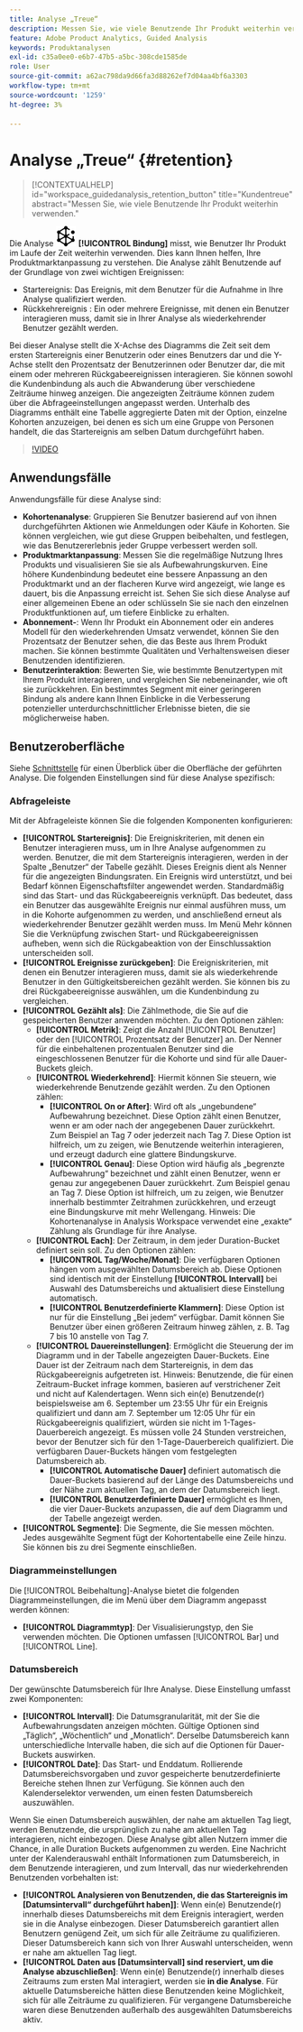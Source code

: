 ```yaml
---
title: Analyse „Treue“
description: Messen Sie, wie viele Benutzende Ihr Produkt weiterhin verwenden.
feature: Adobe Product Analytics, Guided Analysis
keywords: Produktanalysen
exl-id: c35a0ee0-e6b7-47b5-a5bc-308cde1585de
role: User
source-git-commit: a62ac798da9d66fa3d88262ef7d04aa4bf6a3303
workflow-type: tm+mt
source-wordcount: '1259'
ht-degree: 3%

---
```


# Analyse „Treue“ {#retention}

<!-- markdownlint-disable MD034 -->

>[!CONTEXTUALHELP]
>id="workspace_guidedanalysis_retention_button"
>title="Kundentreue"
>abstract="Messen Sie, wie viele Benutzende Ihr Produkt weiterhin verwenden."

<!-- markdownlint-enable MD034 -->

Die Analyse ![Bindung](/help/assets/icons/Retention.svg) **[!UICONTROL Bindung]** misst, wie Benutzer Ihr Produkt im Laufe der Zeit weiterhin verwenden. Dies kann Ihnen helfen, Ihre Produktmarktanpassung zu verstehen. Die Analyse zählt Benutzende auf der Grundlage von zwei wichtigen Ereignissen:

* Startereignis: Das Ereignis, mit dem Benutzer für die Aufnahme in Ihre Analyse qualifiziert werden.
* Rückkehrereignis : Ein oder mehrere Ereignisse, mit denen ein Benutzer interagieren muss, damit sie in Ihrer Analyse als wiederkehrender Benutzer gezählt werden.

Bei dieser Analyse stellt die X-Achse des Diagramms die Zeit seit dem ersten Startereignis einer Benutzerin oder eines Benutzers dar und die Y-Achse stellt den Prozentsatz der Benutzerinnen oder Benutzer dar, die mit einem oder mehreren Rückgabeereignissen interagieren. Sie können sowohl die Kundenbindung als auch die Abwanderung über verschiedene Zeiträume hinweg anzeigen. Die angezeigten Zeiträume können zudem über die Abfrageeinstellungen angepasst werden. Unterhalb des Diagramms enthält eine Tabelle aggregierte Daten mit der Option, einzelne Kohorten anzuzeigen, bei denen es sich um eine Gruppe von Personen handelt, die das Startereignis am selben Datum durchgeführt haben.

>[!VIDEO](https://video.tv.adobe.com/v/3430503/?learn=on)


## Anwendungsfälle

Anwendungsfälle für diese Analyse sind:

* **Kohortenanalyse**: Gruppieren Sie Benutzer basierend auf von ihnen durchgeführten Aktionen wie Anmeldungen oder Käufe in Kohorten. Sie können vergleichen, wie gut diese Gruppen beibehalten, und festlegen, wie das Benutzererlebnis jeder Gruppe verbessert werden soll.
* **Produktmarktanpassung**: Messen Sie die regelmäßige Nutzung Ihres Produkts und visualisieren Sie sie als Aufbewahrungskurven. Eine höhere Kundenbindung bedeutet eine bessere Anpassung an den Produktmarkt und an der flacheren Kurve wird angezeigt, wie lange es dauert, bis die Anpassung erreicht ist. Sehen Sie sich diese Analyse auf einer allgemeinen Ebene an oder schlüsseln Sie sie nach den einzelnen Produktfunktionen auf, um tiefere Einblicke zu erhalten.
* **Abonnement-**: Wenn Ihr Produkt ein Abonnement oder ein anderes Modell für den wiederkehrenden Umsatz verwendet, können Sie den Prozentsatz der Benutzer sehen, die das Beste aus Ihrem Produkt machen. Sie können bestimmte Qualitäten und Verhaltensweisen dieser Benutzenden identifizieren.
* **Benutzerinteraktion**: Bewerten Sie, wie bestimmte Benutzertypen mit Ihrem Produkt interagieren, und vergleichen Sie nebeneinander, wie oft sie zurückkehren. Ein bestimmtes Segment mit einer geringeren Bindung als andere kann Ihnen Einblicke in die Verbesserung potenzieller unterdurchschnittlicher Erlebnisse bieten, die sie möglicherweise haben.

## Benutzeroberfläche

Siehe [Schnittstelle](../overview.md#interface) für einen Überblick über die Oberfläche der geführten Analyse. Die folgenden Einstellungen sind für diese Analyse spezifisch:

### Abfrageleiste

Mit der Abfrageleiste können Sie die folgenden Komponenten konfigurieren:

* **[!UICONTROL Startereignis]**: Die Ereigniskriterien, mit denen ein Benutzer interagieren muss, um in Ihre Analyse aufgenommen zu werden. Benutzer, die mit dem Startereignis interagieren, werden in der Spalte „Benutzer“ der Tabelle gezählt. Dieses Ereignis dient als Nenner für die angezeigten Bindungsraten. Ein Ereignis wird unterstützt, und bei Bedarf können Eigenschaftsfilter angewendet werden. Standardmäßig sind das Start- und das Rückgabeereignis verknüpft. Das bedeutet, dass ein Benutzer das ausgewählte Ereignis nur einmal ausführen muss, um in die Kohorte aufgenommen zu werden, und anschließend erneut als wiederkehrender Benutzer gezählt werden muss. Im Menü Mehr können Sie die Verknüpfung zwischen Start- und Rückgabeereignissen aufheben, wenn sich die Rückgabeaktion von der Einschlussaktion unterscheiden soll.
* **[!UICONTROL Ereignisse zurückgeben]**: Die Ereigniskriterien, mit denen ein Benutzer interagieren muss, damit sie als wiederkehrende Benutzer in den Gültigkeitsbereichen gezählt werden. Sie können bis zu drei Rückgabeereignisse auswählen, um die Kundenbindung zu vergleichen.
* **[!UICONTROL Gezählt als]**: Die Zählmethode, die Sie auf die gespeicherten Benutzer anwenden möchten. Zu den Optionen zählen: 
   * **[!UICONTROL Metrik]**: Zeigt die Anzahl [!UICONTROL Benutzer] oder den [!UICONTROL Prozentsatz der Benutzer] an. Der Nenner für die einbehaltenen prozentualen Benutzer sind die eingeschlossenen Benutzer für die Kohorte und sind für alle Dauer-Buckets gleich.
   * **[!UICONTROL Wiederkehrend]**: Hiermit können Sie steuern, wie wiederkehrende Benutzende gezählt werden. Zu den Optionen zählen: 
      * **[!UICONTROL On or After]**: Wird oft als „ungebundene“ Aufbewahrung bezeichnet. Diese Option zählt einen Benutzer, wenn er am oder nach der angegebenen Dauer zurückkehrt. Zum Beispiel an Tag 7 oder jederzeit nach Tag 7. Diese Option ist hilfreich, um zu zeigen, wie Benutzende weiterhin interagieren, und erzeugt dadurch eine glattere Bindungskurve.
      * **[!UICONTROL Genau]**: Diese Option wird häufig als „begrenzte Aufbewahrung“ bezeichnet und zählt einen Benutzer, wenn er genau zur angegebenen Dauer zurückkehrt. Zum Beispiel genau an Tag 7. Diese Option ist hilfreich, um zu zeigen, wie Benutzer innerhalb bestimmter Zeitrahmen zurückkehren, und erzeugt eine Bindungskurve mit mehr Wellengang. Hinweis: Die Kohortenanalyse in Analysis Workspace verwendet eine „exakte“ Zählung als Grundlage für ihre Analyse.
   * **[!UICONTROL Each]**: Der Zeitraum, in dem jeder Duration-Bucket definiert sein soll. Zu den Optionen zählen: 
      * **[!UICONTROL Tag/Woche/Monat]**: Die verfügbaren Optionen hängen vom ausgewählten Datumsbereich ab. Diese Optionen sind identisch mit der Einstellung **[!UICONTROL Intervall]** bei Auswahl des Datumsbereichs und aktualisiert diese Einstellung automatisch.
      * **[!UICONTROL Benutzerdefinierte Klammern]**: Diese Option ist nur für die Einstellung „Bei jedem“ verfügbar. Damit können Sie Benutzer über einen größeren Zeitraum hinweg zählen, z. B. Tag 7 bis 10 anstelle von Tag 7.
   * **[!UICONTROL Dauereinstellungen]**: Ermöglicht die Steuerung der im Diagramm und in der Tabelle angezeigten Dauer-Buckets. Eine Dauer ist der Zeitraum nach dem Startereignis, in dem das Rückgabeereignis aufgetreten ist. Hinweis: Benutzende, die für einen Zeitraum-Bucket infrage kommen, basieren auf verstrichener Zeit und nicht auf Kalendertagen. Wenn sich ein(e) Benutzende(r) beispielsweise am 6. September um 23:55 Uhr für ein Ereignis qualifiziert und dann am 7. September um 12:05 Uhr für ein Rückgabeereignis qualifiziert, würden sie nicht im 1-Tages-Dauerbereich angezeigt. Es müssen volle 24 Stunden verstreichen, bevor der Benutzer sich für den 1-Tage-Dauerbereich qualifiziert. Die verfügbaren Dauer-Buckets hängen vom festgelegten Datumsbereich ab.
      * **[!UICONTROL Automatische Dauer]** definiert automatisch die Dauer-Buckets basierend auf der Länge des Datumsbereichs und der Nähe zum aktuellen Tag, an dem der Datumsbereich liegt.
      * **[!UICONTROL Benutzerdefinierte Dauer]** ermöglicht es Ihnen, die vier Dauer-Buckets anzupassen, die auf dem Diagramm und der Tabelle angezeigt werden.
* **[!UICONTROL Segmente]**: Die Segmente, die Sie messen möchten. Jedes ausgewählte Segment fügt der Kohortentabelle eine Zeile hinzu. Sie können bis zu drei Segmente einschließen.

### Diagrammeinstellungen

Die [!UICONTROL Beibehaltung]-Analyse bietet die folgenden Diagrammeinstellungen, die im Menü über dem Diagramm angepasst werden können:

* **[!UICONTROL Diagrammtyp]**: Der Visualisierungstyp, den Sie verwenden möchten. Die Optionen umfassen [!UICONTROL Bar] und [!UICONTROL Line].

### Datumsbereich

Der gewünschte Datumsbereich für Ihre Analyse. Diese Einstellung umfasst zwei Komponenten:

* **[!UICONTROL Intervall]**: Die Datumsgranularität, mit der Sie die Aufbewahrungsdaten anzeigen möchten. Gültige Optionen sind „Täglich“, „Wöchentlich“ und „Monatlich“. Derselbe Datumsbereich kann unterschiedliche Intervalle haben, die sich auf die Optionen für Dauer-Buckets auswirken.
* **[!UICONTROL Date]**: Das Start- und Enddatum. Rollierende Datumsbereichsvorgaben und zuvor gespeicherte benutzerdefinierte Bereiche stehen Ihnen zur Verfügung. Sie können auch den Kalenderselektor verwenden, um einen festen Datumsbereich auszuwählen.

Wenn Sie einen Datumsbereich auswählen, der nahe am aktuellen Tag liegt, werden Benutzende, die ursprünglich zu nahe am aktuellen Tag interagieren, nicht einbezogen. Diese Analyse gibt allen Nutzern immer die Chance, in alle Duration Buckets aufgenommen zu werden. Eine Nachricht unter der Kalenderauswahl enthält Informationen zum Datumsbereich, in dem Benutzende interagieren, und zum Intervall, das nur wiederkehrenden Benutzenden vorbehalten ist:

* **[!UICONTROL Analysieren von Benutzenden, die das Startereignis im [Datumsintervall“ durchgeführt haben]]**: Wenn ein(e) Benutzende(r) innerhalb dieses Datumsbereichs mit dem Ereignis interagiert, werden sie in die Analyse einbezogen. Dieser Datumsbereich garantiert allen Benutzern genügend Zeit, um sich für alle Zeiträume zu qualifizieren. Dieser Datumsbereich kann sich von Ihrer Auswahl unterscheiden, wenn er nahe am aktuellen Tag liegt.
* **[!UICONTROL Daten aus [Datumsintervall] sind reserviert, um die Analyse abzuschließen]**: Wenn ein(e) Benutzende(r) innerhalb dieses Zeitraums zum ersten Mal interagiert, werden sie **in die Analyse**. Für aktuelle Datumsbereiche hätten diese Benutzenden keine Möglichkeit, sich für alle Zeiträume zu qualifizieren. Für vergangene Datumsbereiche waren diese Benutzenden außerhalb des ausgewählten Datumsbereichs aktiv.

<!--
## Example

See below for an example of the analysis.

![Retention](../assets/retention.png)

-->